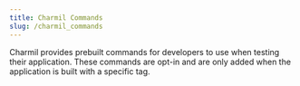 ```yaml
---
title: Charmil Commands
slug: /charmil_commands
---
```


Charmil provides prebuilt commands for developers to use when testing their application. These commands are opt-in and are only added when the application is built with a specific tag.
